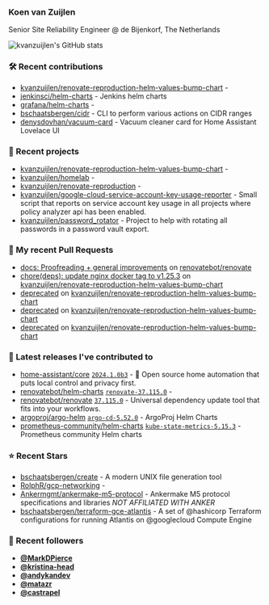### Koen van Zuijlen

Senior Site Reliability Engineer @ de Bijenkorf, The Netherlands

![kvanzuijlen's GitHub stats](https://github-readme-stats.vercel.app/api?username=kvanzuijlen&show=reviews,discussions_started,discussions_answered,prs_merged,prs_merged_percentage&show_icons=true&theme=dark&cache_seconds=86400)

### 🛠️ Recent contributions

- [kvanzuijlen/renovate-reproduction-helm-values-bump-chart](https://github.com/kvanzuijlen/renovate-reproduction-helm-values-bump-chart) - 
- [jenkinsci/helm-charts](https://github.com/jenkinsci/helm-charts) - Jenkins helm charts
- [grafana/helm-charts](https://github.com/grafana/helm-charts) - 
- [bschaatsbergen/cidr](https://github.com/bschaatsbergen/cidr) - CLI to perform various actions on CIDR ranges
- [denysdovhan/vacuum-card](https://github.com/denysdovhan/vacuum-card) - Vacuum cleaner card for Home Assistant Lovelace UI

### 🌱 Recent projects

- [kvanzuijlen/renovate-reproduction-helm-values-bump-chart](https://github.com/kvanzuijlen/renovate-reproduction-helm-values-bump-chart) - 
- [kvanzuijlen/homelab](https://github.com/kvanzuijlen/homelab) - 
- [kvanzuijlen/renovate-reproduction](https://github.com/kvanzuijlen/renovate-reproduction) - 
- [kvanzuijlen/google-cloud-service-account-key-usage-reporter](https://github.com/kvanzuijlen/google-cloud-service-account-key-usage-reporter) - Small script that reports on service account key usage in all projects where policy analyzer api has been enabled.
- [kvanzuijlen/password_rotator](https://github.com/kvanzuijlen/password_rotator) - Project to help with rotating all passwords in a password vault export.

### 🚧 My recent Pull Requests

- [docs: Proofreading &#43; general improvements](https://github.com/renovatebot/renovate/pull/26442) on [renovatebot/renovate](https://github.com/renovatebot/renovate)
- [chore(deps): update nginx docker tag to v1.25.3](https://github.com/kvanzuijlen/renovate-reproduction-helm-values-bump-chart/pull/12) on [kvanzuijlen/renovate-reproduction-helm-values-bump-chart](https://github.com/kvanzuijlen/renovate-reproduction-helm-values-bump-chart)
- [deprecated](https://github.com/kvanzuijlen/renovate-reproduction-helm-values-bump-chart/pull/11) on [kvanzuijlen/renovate-reproduction-helm-values-bump-chart](https://github.com/kvanzuijlen/renovate-reproduction-helm-values-bump-chart)
- [deprecated](https://github.com/kvanzuijlen/renovate-reproduction-helm-values-bump-chart/pull/10) on [kvanzuijlen/renovate-reproduction-helm-values-bump-chart](https://github.com/kvanzuijlen/renovate-reproduction-helm-values-bump-chart)
- [deprecated](https://github.com/kvanzuijlen/renovate-reproduction-helm-values-bump-chart/pull/9) on [kvanzuijlen/renovate-reproduction-helm-values-bump-chart](https://github.com/kvanzuijlen/renovate-reproduction-helm-values-bump-chart)

### 🚀 Latest releases I've contributed to

- [home-assistant/core](https://github.com/home-assistant/core) [`2024.1.0b3`](https://github.com/home-assistant/core/releases/tag/2024.1.0b3) - :house_with_garden: Open source home automation that puts local control and privacy first.
- [renovatebot/helm-charts](https://github.com/renovatebot/helm-charts) [`renovate-37.115.0`](https://github.com/renovatebot/helm-charts/releases/tag/renovate-37.115.0) - 
- [renovatebot/renovate](https://github.com/renovatebot/renovate) [`37.115.0`](https://github.com/renovatebot/renovate/releases/tag/37.115.0) - Universal dependency update tool that fits into your workflows.
- [argoproj/argo-helm](https://github.com/argoproj/argo-helm) [`argo-cd-5.52.0`](https://github.com/argoproj/argo-helm/releases/tag/argo-cd-5.52.0) - ArgoProj Helm Charts
- [prometheus-community/helm-charts](https://github.com/prometheus-community/helm-charts) [`kube-state-metrics-5.15.3`](https://github.com/prometheus-community/helm-charts/releases/tag/kube-state-metrics-5.15.3) - Prometheus community Helm charts

### ⭐ Recent Stars

- [bschaatsbergen/create](https://github.com/bschaatsbergen/create) - A modern UNIX file generation tool
- [RolphR/gcp-networking](https://github.com/RolphR/gcp-networking) - 
- [Ankermgmt/ankermake-m5-protocol](https://github.com/Ankermgmt/ankermake-m5-protocol) - Ankermake M5 protocol specifications and libraries *NOT AFFILIATED WITH ANKER*
- [bschaatsbergen/terraform-gce-atlantis](https://github.com/bschaatsbergen/terraform-gce-atlantis) - A set of @hashicorp Terraform configurations for running Atlantis on @googlecloud Compute Engine

### 👀 Recent followers

- [**@MarkDPierce**](https://github.com/MarkDPierce)
- [**@kristina-head**](https://github.com/kristina-head)
- [**@andykandev**](https://github.com/andykandev)
- [**@matazr**](https://github.com/matazr)
- [**@castrapel**](https://github.com/castrapel)
